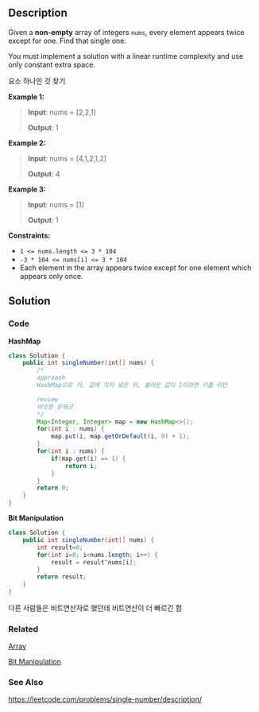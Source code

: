 ## Description
Given a **non-empty** array of integers `nums`, every element appears twice except for one. Find that single one.

You must implement a solution with a linear runtime complexity and use only constant extra space.

요소 하나인 것 찾기

**Example 1:**

> **Input**: nums = [2,2,1]
> 
> **Output**: 1

**Example 2:**

> **Input**: nums = [4,1,2,1,2]
> 
> **Output**: 4

**Example 3:**

> **Input**: nums = [1]
> 
> **Output**: 1

**Constraints:**

- `1 <= nums.length <= 3 * 104`
- `-3 * 104 <= nums[i] <= 3 * 104`
- Each element in the array appears twice except for one element which appears only once.

## Solution
### Code
**HashMap**
```java
class Solution {
    public int singleNumber(int[] nums) {
        /*
        approach
        HashMap으로 키, 값에 각자 넣은 뒤, 불러온 값이 1이라면 키를 리턴

        review
        비슷한 문제군
        */
        Map<Integer, Integer> map = new HashMap<>();
        for(int i : nums) {
            map.put(i, map.getOrDefault(i, 0) + 1);
        }
        for(int i : nums) {
            if(map.get(i) == 1) {
                return i;
            }
        }
        return 0;
    }
}
```
**Bit Manipulation**
```java
class Solution {
    public int singleNumber(int[] nums) {
        int result=0;
        for(int i=0; i<nums.length; i++) {
            result = result^nums[i];
        }
        return result;
    }
}
```
다른 사람들은 비트연산자로 했던데 비트연산이 더 빠르긴 함

### Related
[Array](/Data-Structure/Array.md)

[Bit Manipulation](/Algorithm/Bit-Manipulation.md)

### See Also
https://leetcode.com/problems/single-number/description/